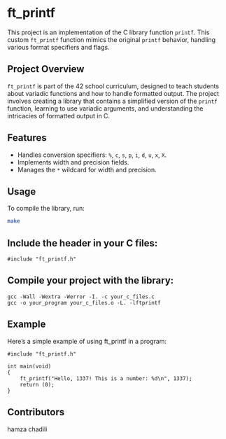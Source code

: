 # ft_printf

This project is an implementation of the C library function `printf`. This custom `ft_printf` function mimics the original `printf` behavior, handling various format specifiers and flags.

## Project Overview

`ft_printf` is part of the 42 school curriculum, designed to teach students about variadic functions and how to handle formatted output. The project involves creating a library that contains a simplified version of the `printf` function, learning to use variadic arguments, and understanding the intricacies of formatted output in C.

## Features

- Handles conversion specifiers: `%`, `c`, `s`, `p`, `i`, `d`, `u`, `x`, `X`.
- Implements width and precision fields.
- Manages the `*` wildcard for width and precision.

## Usage

To compile the library, run:

```bash
make
```
## Include the header in your C files:
```
#include "ft_printf.h"
```
## Compile your project with the library:
```
gcc -Wall -Wextra -Werror -I. -c your_c_files.c
gcc -o your_program your_c_files.o -L. -lftprintf
```
## Example
Here’s a simple example of using ft_printf in a program:
```
#include "ft_printf.h"

int main(void)
{
    ft_printf("Hello, 1337! This is a number: %d\n", 1337);
    return (0);
}
```

## Contributors
hamza chadili

